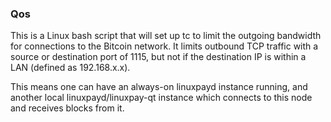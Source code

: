 ### Qos ###

This is a Linux bash script that will set up tc to limit the outgoing bandwidth for connections to the Bitcoin network. It limits outbound TCP traffic with a source or destination port of 1115, but not if the destination IP is within a LAN (defined as 192.168.x.x).

This means one can have an always-on linuxpayd instance running, and another local linuxpayd/linuxpay-qt instance which connects to this node and receives blocks from it.
